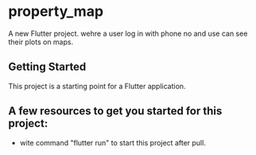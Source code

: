 # property_map

A new Flutter project. wehre a user log in with phone no and use can see their plots on maps.

## Getting Started

This project is a starting point for a Flutter application.

## A few resources to get you started for this project:
- wite command "flutter run" to start this project after pull.

